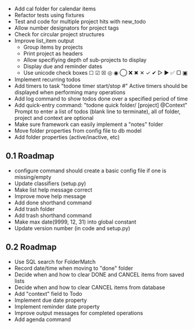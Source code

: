 - Add cal folder for calendar items
- Refactor tests using fixtures
- Test and code for multiple project hits with new_todo
- Allow number designators for project tags
- Check for circular project structures
- Improve list_item output
  * Group items by projects
  * Print project as headers
  * Allow specifiying depth of sub-projects to display
  * Display due and reminder dates
  * Use unicode check boxes ☐ ☑ ☒ ◎ ◉  ◯ ❌ ✖ ✕ ✓ ✔  ▷ ► ✅  ▢ ▣
- Implement recurring todos
- Add timers to task "todone timer start/stop #"
  Active timers should be displayed when performing many operations
- Add log command to show todos done over a specified period of time
- Add quick-entry command: "todone quick folder/ [project] @Context"
  Prompt to enter a list of todos (blank line to terminate),
  all of folder, project and context are optional
- Make sure framework can easily implement a "notes" folder
- Move folder properties from config file to db model
- Add folder properties (active/inactive, etc)

0.1 Roadmap
-----------
- configure command should create a basic config file if one is missing/empty
- Update classifiers (setup.py)
- Make list help message correct
- Improve move help message
- Add done shorthand command
- Add trash folder
- Add trash shorthand command
- Make max date(9999, 12, 31) into global constant
- Update version number (in code and setup.py)

0.2 Roadmap
-----------
- Use SQL search for FolderMatch
- Record date/time when moving to "done" folder
- Decide when and how to clear DONE and CANCEL items from saved lists
- Decide when and how to clear CANCEL items from database
- Add "context" field to Todo
- Implement due date property
- Implement reminder date property
- Improve output messages for completed operations
- Add agenda command
